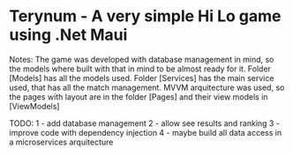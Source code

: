 # Terynum - A very simple Hi Lo game using .Net Maui

Notes: 
	The game was developed with database management in mind, so the models where built with that in mind to be almost ready for it.
	Folder [Models] has all the models used.
	Folder [Services] has the main service used, that has all the match management.
	MVVM arquitecture was used, so the pages with layout are in the folder [Pages] and their view models in [ViewModels]

TODO: 
	1 - add database management
	2 - allow see results and ranking
	3 - improve code with dependency injection
	4 - maybe build all data access in a microservices arquitecture